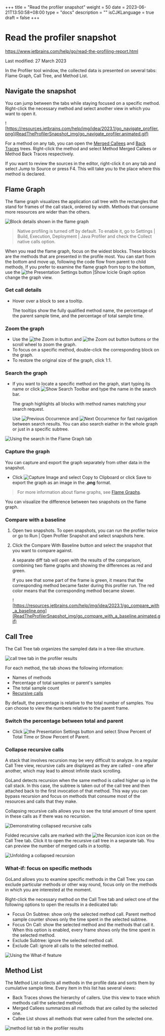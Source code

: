 +++
title = "Read the profiler snapshot"
weight = 50
date = 2023-06-21T13:50:58+08:00
type = "docs"
description = ""
isCJKLanguage = true
draft = false
+++
# Read the profiler snapshot﻿

https://www.jetbrains.com/help/go/read-the-profiling-report.html

Last modified: 27 March 2023

In the Profiler tool window, the collected data is presented on several tabs: Flame Graph, Call Tree, and Method List.

## Navigate the snapshot﻿

You can jump between the tabs while staying focused on a specific method. Right-click the necessary method and select another view in which you want to open it.

![https://resources.jetbrains.com/help/img/idea/2023.1/go_navigate_profiler.png](ReadTheProfilerSnapshot_img/go_navigate_profiler.animated.gif)

For a method on any tab, you can open the [Merged Callees](https://www.jetbrains.com/help/go/read-the-profiling-report.html#callees) and [Back Traces](https://www.jetbrains.com/help/go/read-the-profiling-report.html#backtraces) trees. Right-click the method and select Method Merged Callees or Method Back Traces respectively.

If you want to review the sources in the editor, right-click it on any tab and select Jump to Source or press F4. This will take you to the place where this method is declared.

## Flame Graph﻿

The flame graph visualizes the application call tree with the rectangles that stand for frames of the call stack, ordered by width. Methods that consume more resources are wider than the others.

![Block details shown in the flame graph](ReadTheProfilerSnapshot_img/go_profiler_flamechart_hover.png)


> Native profiling is turned off by default. To enable it, go to Settings | Build, Execution, Deployment | Java Profiler and check the Collect native calls option.

When you read the flame graph, focus on the widest blocks. These blocks are the methods that are presented in the profile most. You can start from the bottom and move up, following the code flow from parent to child methods. If you prefer to examine the flame graph from top to the bottom, use the ![the Presentation Settings button](ReadTheProfilerSnapshot_img/app.actions.show.svg) |Show Icicle Graph option change the graph view.

### Get call details﻿

- Hover over a block to see a tooltip.

  The tooltips show the fully qualified method name, the percentage of the parent sample time, and the percentage of total sample time.

### Zoom the graph﻿

- Use the ![the Zoom in button](ReadTheProfilerSnapshot_img/artwork.studio.icons.common.zoom-in.svg) and ![the Zoom out button](ReadTheProfilerSnapshot_img/artwork.studio.icons.common.zoom-out.svg) buttons or the scroll wheel to zoom the graph.
- To focus on a specific method, double-click the corresponding block on the graph.
- To restore the original size of the graph, click 1:1.

### Search the graph﻿

- If you want to locate a specific method on the graph, start typing its name or click ![Show Search Toolbar](ReadTheProfilerSnapshot_img/artwork.studio.icons.common.search.svg) and type the name in the search bar.

  The graph highlights all blocks with method names matching your search request.

  Use ![Previous Occurrence](ReadTheProfilerSnapshot_img/app.actions.previousOccurence.svg) and ![Next Occurrence](ReadTheProfilerSnapshot_img/app.actions.nextOccurence.svg) for fast navigation between search results. You can also search eiаther in the whole graph or just in a specific subtree.

![Using the search in the Flame Graph tab](ReadTheProfilerSnapshot_img/go_flame_graph_search.png)

### Capture the graph﻿

You can capture and export the graph separately from other data in the snapshot.

- Click ![Capture Image](ReadTheProfilerSnapshot_img/app.actions.dump.svg) and select Copy to Clipboard or click Save to export the graph as an image in the **.png** format.


> For more information about flame graphs, see [Flame Graphs](http://www.brendangregg.com/flamegraphs.html).

You can visualize the difference between two snapshots on the flame graph.

### Compare with a baseline﻿

1. Open two snapshots. To open snapshots, you can run the profiler twice or go to Run | Open Profiler Snapshot and select snapshots here.

2. Click the Compare With Baseline button and select the snapshot that you want to compare against.

   A separate diff tab will open with the results of the comparison, combining two flame graphs and showing the differences as red and green.

   If you see that some part of the frame is green, it means that the corresponding method became faster during this profiler run. The red color means that the corresponding method became slower.

   ![https://resources.jetbrains.com/help/img/idea/2023.1/go_compare_with_a_baseline.png](ReadTheProfilerSnapshot_img/go_compare_with_a_baseline.animated.gif)

## Call Tree﻿

The Call Tree tab organizes the sampled data in a tree-like structure.

![call tree tab in the profiler results](ReadTheProfilerSnapshot_img/go_profiler_calltree_mac.png)

For each method, the tab shows the following information:

- Names of methods
- Percentage of total samples or parent's samples
- The total sample count
- [Recursive calls](https://www.jetbrains.com/help/go/read-the-profiling-report.html#recursive-calls)

By default, the percentage is relative to the total number of samples. You can choose to view the numbers relative to the parent frame.

### Switch the percentage between total and parent﻿

- Click ![the Presentation Settings button](ReadTheProfilerSnapshot_img/app.actions.show.svg) and select Show Percent of Total Time or Show Percent of Parent.

### Collapse recursive calls﻿

A stack that involves recursion may be very difficult to analyze. In a regular Call Tree view, recursive calls are displayed as they are called – one after another, which may lead to almost infinite stack scrolling.

GoLand detects recursion when the same method is called higher up in the call stack. In this case, the subtree is taken out of the call tree and then attached back to the first invocation of that method. This way you can bypass recursion and focus on methods that consume most of the resources and calls that they make.

Collapsing recursive calls allows you to see the total amount of time spent in these calls as if there was no recursion.

![Demonstrating collapsed recursive calls](ReadTheProfilerSnapshot_img/collapse-recursion.png)

Folded recursive calls are marked with the ![the Recursion icon](ReadTheProfilerSnapshot_img/app.gutter.recursiveMethod.svg) icon on the Call Tree tab. Click it to open the recursive call tree in a separate tab. You can preview the number of merged calls in a tooltip.

![Unfolding a collapsed recursion](ReadTheProfilerSnapshot_img/go_profiler_recursion.png)

### What-if: focus on specific methods﻿

GoLand allows you to examine specific methods in the Call Tree: you can exclude particular methods or other way round, focus only on the methods in which you are interested at the moment.

Right-click the necessary method on the Call Tree tab and select one of the following options to open the results in a dedicated tab:

- Focus On Subtree: show only the selected method call. Parent method sample counter shows only the time spent in the selected subtree.
- Focus On Call: show the selected method and the methods that call it. When this option is enabled, every frame shows only the time spent in the selected method.
- Exclude Subtree: ignore the selected method call.
- Exclude Call: ignore all calls to the selected method.

![Using the What-if feature](ReadTheProfilerSnapshot_img/go_profiler_what_if.png)

## Method List﻿

The Method List collects all methods in the profile data and sorts them by cumulative sample time. Every item in this list has several views:

- Back Traces shows the hierarchy of callers. Use this view to trace which methods call the selected method.
- Merged Callees summarizes all methods that are called by the selected one.
- Callee List shows all methods that were called from the selected one.

![method list tab in the profiler results](ReadTheProfilerSnapshot_img/go_profiler_methodlist_mac.png)